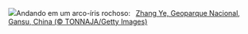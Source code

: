 ![](https://www.bing.com/th?id=OHR.ZhangyeGeopark_PT-BR2713024275_UHD.jpg&w=1000)Andando em um arco-íris rochoso:&nbsp;&ensp;[Zhang Ye, Geoparque Nacional, Gansu, China (© TONNAJA/Getty Images)](https://www.bing.com/th?id=OHR.ZhangyeGeopark_PT-BR2713024275_UHD.jpg)
<br><br/>
